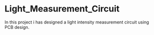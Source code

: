 # Light_Measurement_Circuit
In this project i has designed a light intensity measurement circuit using PCB design.
